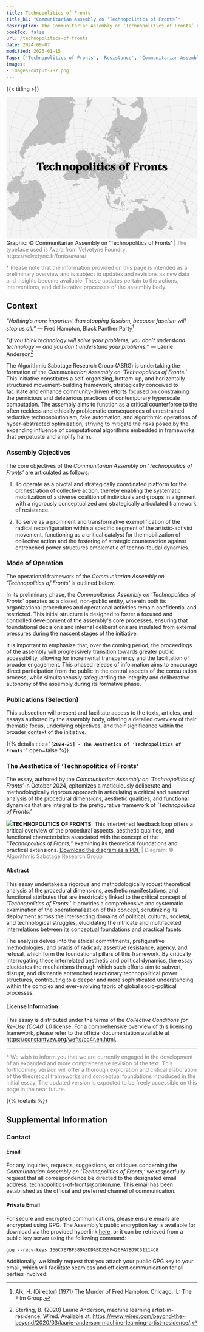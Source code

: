 ```yaml
---
title: Technopolitics of Fronts
title_h1: "Communitarian Assembly on ‘Technopolitics of Fronts’"
description: The Communitarian Assembly on ‘Technopolitics of Fronts’ represents a self-organizing, horizontally structured framework, meticulously designed to integrate and align the intersecting domains of artistic activism, technological concern, and collective action, oriented towards advancing and amplifying community-driven efforts to constrain the harmful practices associated with contemporary hyperscale computation.
bookToc: false
url: /technopolitics-of-fronts
date: 2024-09-07
modified: 2025-01-15
Tags: ['Technopolitics of Fronts', 'Resistance', 'Communitarian Assembly', 'Solidarity', 'Artivism', 'Anti-fascist Radical Care', 'Feminist Methods', 'Decolonial Tactics']
images:
- images/output-787.png
---
```


{{< titling >}}

<div class="caption"><img src="images/output-641.png">Graphic: © Communitarian Assembly on ‘Technopolitics of Fronts’<span style="color:grey"> | The typeface used is Avara from Velvetyne Foundry: https://velvetyne.fr/fonts/avara/</span></div>

<span style="color:grey">* Please note that the information provided on this page is intended as a preliminary overview and is subject to updates and revisions as new data and insights become available. These updates pertain to the actions, interventions, and deliberative processes of the assembly body.</span>

## Context

_“Nothing’s more important than stopping fascism, because fascism will stop us all.”_ — Fred Hampton, Black Panther Party[^1]

_“If you think technology will solve your problems, you don’t understand technology — and you don’t understand your problems.”_ — Laurie Anderson[^2] 

The Algorithmic Sabotage Research Group (ASRG) is undertaking the formation of the _Communitarian Assembly on ‘Technopolitics of Fronts.’_ This initiative constitutes a self-organizing, bottom-up, and horizontally structured movement-building framework, strategically conceived to facilitate and enhance community-driven efforts focused on constraining the pernicious and deleterious practices of contemporary hyperscale computation. The assembly aims to function as a critical counterforce to the often reckless and ethically problematic consequences of unrestrained reductive technosolutionism, fake automation, and algorithmic operations of hyper-abstracted optimization, striving to mitigate the risks posed by the expanding influence of computational algorithms embedded in frameworks that perpetuate and amplify harm.

### Assembly Objectives

The core objectives of the _Communitarian Assembly on ‘Technopolitics of Fronts’_ are articulated as follows:

1. To operate as a pivotal and strategically coordinated platform for the orchestration of collective action, thereby enabling the systematic mobilization of a diverse coalition of individuals and groups in alignment with a rigorously conceptualized and strategically articulated framework of resistance.

2. To serve as a prominent and transformative exemplification of the radical reconfiguration within a specific segment of the artistic-activist movement, functioning as a critical catalyst for the mobilization of collective action and the fostering of strategic counteraction against entrenched power structures emblematic of techno-feudal dynamics.

### Mode of Operation

The operational framework of the _Communitarian Assembly on ‘Technopolitics of Fronts’_ is outlined below.

In its preliminary phase, the _Communitarian Assembly on ‘Technopolitics of Fronts’_ operates as a closed, non-public entity, wherein both its organizational procedures and operational activities remain confidential and restricted. This initial structure is designed to foster a focused and controlled development of the assembly's core processes, ensuring that foundational decisions and internal deliberations are insulated from external pressures during the nascent stages of the initiative.

It is important to emphasize that, over the coming period, the proceedings of the assembly will progressively transition towards greater public accessibility, allowing for incremental transparency and the facilitation of broader engagement. This phased release of information aims to encourage direct participation from the public in the central aspects of the consultation process, while simultaneously safeguarding the integrity and deliberative autonomy of the assembly during its formative phase.

### Publications (Selection)

This subsection will present and facilitate access to the texts, articles, and essays authored by the assembly body, offering a detailed overview of their thematic focus, underlying objectives, and their significance within the broader context of the initiative.

{{% details title="**`[2024-25] - The Aesthetics of ‘Technopolitics of Fronts’`**" open=false %}}

### The Aesthetics of ‘Technopolitics of Fronts’

The essay, authored by the _Communitarian Assembly on ‘Technopolitics of Fronts’_ in October 2024, epitomizes a meticulously deliberate and methodologically rigorous approach in articulating a critical and nuanced analysis of the procedural dimensions, aesthetic qualities, and functional dynamics that are integral to the prefigurative framework of _‘Technopolitics of Fronts.’_

<div class="caption"><img src="https://algorithmic-sabotage.github.io/asrg/intertwined-feedback-loops/images/output-639.png"><strong>TECHNOPOLITICS OF FRONTS:</strong> This intertwined feedback loop offers a critical overview of the procedural aspects, aesthetic qualities, and functional characteristics associated with the concept of the <em>“Technopolitics of Fronts,”</em> examining its theoretical foundations and practical extensions. <a href="https://cryptpad.fr/file/#/2/file/yE4q4zLF7GRQnsRw4dQaKzCl/">Download the diagram as a PDF</a> <span style="color:grey">| Diagram: © Algorithmic Sabotage Research Group</span></div>

#### Abstract

This essay undertakes a rigorous and methodologically robust theoretical analysis of the procedural dimensions, aesthetic manifestations, and functional attributes that are inextricably linked to the critical concept of _‘Technopolitics of Fronts.’_ It provides a comprehensive and systematic examination of the operationalization of this concept, scrutinizing its deployment across the intersecting domains of political, cultural, societal, and technological struggles, elucidating the intricate and multifaceted interrelations between its conceptual foundations and practical facets.

The analysis delves into the ethical commitments, prefigurative methodologies, and praxis of radically assertive resistance, agency, and refusal, which form the foundational pillars of this framework. By critically interrogating these interrelated aesthetic and political dynamics, the essay elucidates the mechanisms through which such efforts aim to subvert, disrupt, and dismantle entrenched reactionary technopolitical power structures, contributing to a deeper and more sophisticated understanding within the complex and ever-evolving fabric of global socio-political processes.

#### License Information

This essay is distributed under the terms of the _Collective Conditions for Re-Use (CC4r) 1.0_ license. For a comprehensive overview of this licensing framework, please refer to the official documentation available at https://constantvzw.org/wefts/cc4r.en.html.

***

<span style="color:grey">* We wish to inform you that we are currently engaged in the development of an expanded and more comprehensive revision of the text. This forthcoming version will offer a thorough exploration and critical elaboration of the theoretical frameworks and conceptual foundations introduced in the initial essay. The updated version is expected to be freely accessible on this page in the near future.</span>

{{% /details %}}

## Supplemental Information

### Contact

#### Email

For any inquiries, requests, suggestions, or critiques concerning the _Communitarian Assembly on ‘Technopolitics of Fronts,’_ we respectfully request that all correspondence be directed to the designated email address: [technopolitics-of-fronts@proton.me](mailto:technopolitics-of-fronts@proton.me). This email has been established as the official and preferred channel of communication.

#### Private Email

For secure and encrypted communications, please ensure emails are encrypted using GPG. The Assembly’s public encryption key is available for download via the provided hyperlink [here](166C7E7BF589AEDDABD355F420FA7BD9C51114C8.asc), or it can be retrieved from a public key server using the following command:

```
gpg --recv-keys 166C7E7BF589AEDDABD355F420FA7BD9C51114C8
```

Additionally, we kindly request that you attach your public GPG key to your email, which will facilitate seamless and efficient communication for all parties involved.

[^1]: Alk, H. (Director) (1971) The Murder of Fred Hampton. Chicago, IL: The Film Group.

[^2]: Sterling, B. (2020) Laurie Anderson, machine learning artist-in-residence, Wired. Available at: https://www.wired.com/beyond-the-beyond/2020/03/laurie-anderson-machine-learning-artist-residence/.


